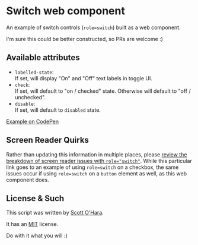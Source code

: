 # Switch web component

An example of switch controls (`role=switch`) built as a web component.

I'm sure this could be better constructed, so PRs are welcome :) 


## Available attributes
* `labelled-state`:  
  If set, will display "On" and "Off" text labels in toggle UI.
* `check`:           
  If set, will default to "on / checked" state. Otherwise will default to "off / unchecked".
* `disable`:         
  If set, will default to `disabled` state.

[Example on CodePen](https://codepen.io/scottohara/pen/YdKQQE)


## Screen Reader Quirks
Rather than updating this information in multiple places, please [review the breakdown of screen reader issues with `role="switch"`](https://scottaohara.github.io/a11y_styled_form_controls/src/checkbox--switch/#affects_on_sr).  While this particular link goes to an example of using `role=switch` on a checkbox, the same issues occur if using `role=switch` on a `button` element as well, as this web component does.


## License & Such
This script was written by [Scott O'Hara](https://twitter.com/scottohara).

It has an [MIT](https://github.com/scottaohara/aria-switch-button/blob/master/LICENSE) license.

Do with it what you will :)
